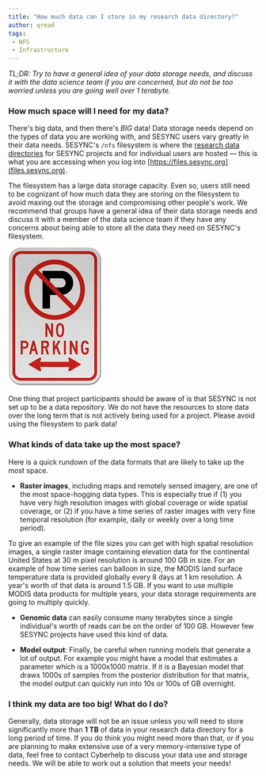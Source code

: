 ```yaml
---
title: "How much data can I store in my research data directory?"
author: qread
tags:
 - NFS
 - Infrastructure
---
```



*TL;DR: Try to have a general idea of your data storage needs, and discuss it with the data science team if you are concerned, but do not be too worried unless you are going well over 1 terabyte.* 

### How much space will I need for my data?

There's big data, and then there's *BIG* data! Data storage needs depend on the types of data you are working with, and SESYNC users vary greatly in their data needs. SESYNC's `/nfs` filesystem is where the [research data directories](https://cyberhelp.sesync.org/quickstart/research-data-directory.html) for SESYNC projects and for individual users are hosted &mdash; this is what you are accessing when you log into [https://files.sesync.org](files.sesync.org). 

The filesystem has a large data storage capacity. Even so, users still need to be cognizant of how much data they are storing on the filesystem to avoid maxing out the storage and compromising other people's work. We recommend that groups have a general idea of their data storage needs and discuss it with a member of the data science team if they have any concerns about being able to store all the data they need on SESYNC's filesystem.

![no parking](/assets/images/noparking.jpg)

One thing that project participants should be aware of is that SESYNC is not set up to be a data repository. We do not have the resources to store data over the long term that is not actively being used for a project. Please avoid using the filesystem to park data!  

### What kinds of data take up the most space?

Here is a quick rundown of the data formats that are likely to take up the most space.

- **Raster images**, including maps and remotely sensed imagery, are one of the most space-hogging data types. This is especially true if (1) you have very high resolution images with global coverage or wide spatial coverage, or (2) if you have a time series of raster images with very fine temporal resolution (for example, daily or weekly over a long time period). 

To give an example of the file sizes you can get with high spatial resolution images, a single raster image containing elevation data for the continental United States at 30 m pixel resolution is around 100 GB in size. For an example of how time series can balloon in size, the MODIS land surface temperature data is provided globally every 8 days at 1 km resolution. A year's worth of that data is around 1.5 GB. If you want to use multiple MODIS data products for multiple years, your data storage requirements are going to multiply quickly.

- **Genomic data** can easily consume many terabytes since a single individual's worth of reads can be on the order of 100 GB. However few SESYNC projects have used this kind of data.

- **Model output**: Finally, be careful when running models that generate a lot of output. For example you might have a model that estimates a parameter which is a 1000x1000 matrix. If it is a Bayesian model that draws 1000s of samples from the posterior distribution for that matrix, the model output can quickly run into 10s or 100s of GB overnight.

### I think my data are too big! What do I do?

Generally, data storage will not be an issue unless you will need to store significantly more than **1 TB** of data in your research data directory for a long period of time. If you do think you might need more than that, or if you are planning to make extensive use of a very memory-intensive type of data, feel free to contact Cyberhelp to discuss your data use and storage needs. We will be able to work out a solution that meets your needs!